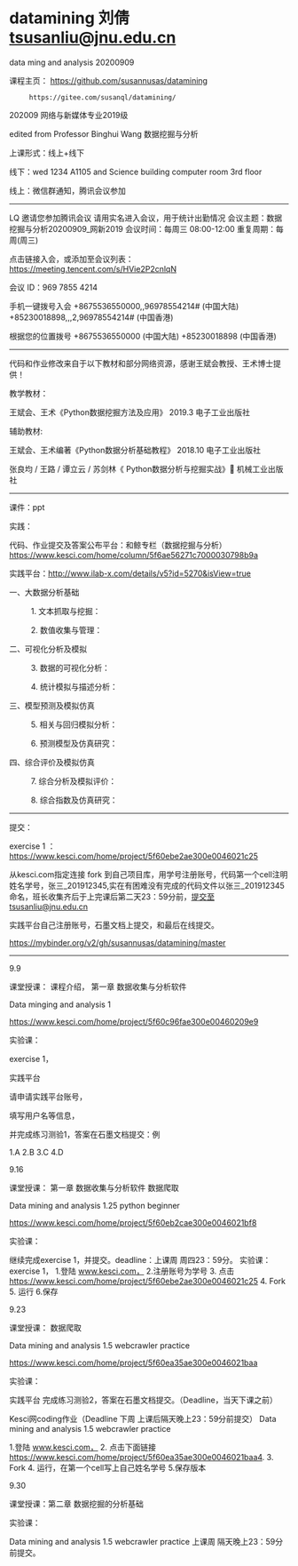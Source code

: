 # datamining  刘倩  tsusanliu@jnu.edu.cn


data ming and analysis 20200909

课程主页： https://github.com/susannusas/datamining

         https://gitee.com/susanql/datamining/

202009 网络与新媒体专业2019级 

edited from Professor Binghui Wang 数据挖掘与分析

上课形式：线上+线下 

线下：wed 1234 A1105 and Science building computer room 3rd floor 

线上：微信群通知，腾讯会议参加

----------------

LQ 邀请您参加腾讯会议 请用实名进入会议，用于统计出勤情况
会议主题：数据挖掘与分析20200909_网新2019
会议时间：每周三 08:00-12:00
重复周期：每周(周三)

点击链接入会，或添加至会议列表：
https://meeting.tencent.com/s/HVie2P2cnlqN

会议 ID：969 7855 4214

手机一键拨号入会
+8675536550000,,96978554214# (中国大陆)
+85230018898,,,2,96978554214# (中国香港)

根据您的位置拨号
+8675536550000 (中国大陆)
+85230018898 (中国香港)

-------------------------
代码和作业修改来自于以下教材和部分网络资源，感谢王斌会教授、王术博士提供！

教学教材：

  王斌会、王术《Python数据挖掘方法及应用》
          2019.3 电子工业出版社  

辅助教材:

  王斌会、王术编著《Python数据分析基础教程》
          2018.10 电子工业出版社
          
  张良均 / 王路 / 谭立云 / 苏剑林《 Python数据分析与挖掘实战》           机械工业出版社 
  
  
---------------------

课件：ppt 

实践： 

  代码、作业提交及答案公布平台：和鲸专栏（数据挖掘与分析） https://www.kesci.com/home/column/5f6ae56271c7000030798b9a

  
  实践平台：http://www.ilab-x.com/details/v5?id=5270&isView=true
  
  
  
一、大数据分析基础

      1. 文本抓取与挖掘：

      2. 数值收集与管理：

二、可视化分析及模拟

      3. 数据的可视化分析：

      4. 统计模拟与描述分析：

三、模型预测及模拟仿真

      5. 相关与回归模拟分析：

      6. 预测模型及仿真研究：

四、综合评价及模拟仿真

      7. 综合分析及模拟评价：

      8. 综合指数及仿真研究：  

--------------------

提交：


exercise 1 ：https://www.kesci.com/home/project/5f60ebe2ae300e0046021c25

从kesci.com指定连接 fork 到自己项目库，用学号注册账号，代码第一个cell注明姓名学号，张三_201912345,实在有困难没有完成的代码文件以张三_201912345命名，班长收集齐后于上完课后第二天23：59分前，提交至tsusanliu@jnu.edu.cn
 
实践平台自己注册账号，石墨文档上提交，和最后在线提交。
  

https://mybinder.org/v2/gh/susannusas/datamining/master

 
      
-------------------

9.9
 
课堂授课： 课程介绍， 第一章 数据收集与分析软件

Data minging and analysis 1 

https://www.kesci.com/home/project/5f60c96fae300e00460209e9



实验课：

exercise 1，

实践平台

请申请实践平台账号，

填写用户名等信息，

并完成练习测验1，答案在石墨文档提交：例

1.A
2.B
3.C
4.D 


9.16
 
课堂授课：  第一章 数据收集与分析软件 数据爬取

Data mining and analysis 1.25 python beginner 

https://www.kesci.com/home/project/5f60eb2cae300e0046021bf8

实验课：

继续完成exercise 1，并提交。deadline：上课周 周四23：59分。
实验课：
exercise 1，
1.登陆 www.kesci.com，
2.注册账号为学号
3. 点击 https://www.kesci.com/home/project/5f60ebe2ae300e0046021c25
4. Fork
5. 运行
6.保存


9.23

课堂授课：   数据爬取


Data mining and analysis 1.5 webcrawler practice

https://www.kesci.com/home/project/5f60ea35ae300e0046021baa

实验课：

实践平台 完成练习测验2，答案在石墨文档提交。（Deadline，当天下课之前）

Kesci网coding作业（Deadline 下周 上课后隔天晚上23：59分前提交）
Data mining and analysis 1.5 webcrawler practice        

1.登陆 www.kesci.com，
2. 点击下面链接 https://www.kesci.com/home/project/5f60ea35ae300e0046021baa4. 
3. Fork
4. 运行，在第一个cell写上自己姓名学号
5.保存版本

9.30

课堂授课：第二章 数据挖掘的分析基础

实验课：

Data mining and analysis 1.5 webcrawler practice  上课周  隔天晚上23：59分前提交。

